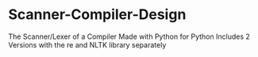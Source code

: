 # Scanner-Compiler-Design
The Scanner/Lexer of a Compiler Made with Python for Python
Includes 2 Versions with the re and NLTK library separately
